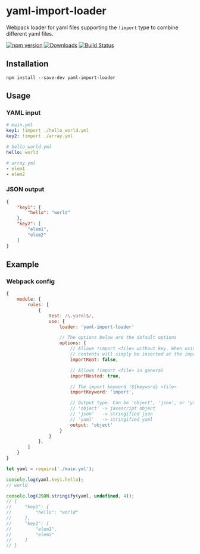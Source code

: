 
# yaml-import-loader

Webpack loader for yaml files supporting the `!import` type to combine different yaml files.

[![npm version](https://img.shields.io/npm/v/yaml-import-loader.svg)](https://www.npmjs.com/package/yaml-import-loader)
[![Downloads](https://img.shields.io/npm/dt/yaml-import-loader.svg)](https://www.npmjs.com/package/yaml-import-loader)
[![Build Status](https://travis-ci.org/ngfk/yaml-import-loader.svg?branch=master)](https://travis-ci.org/ngfk/yaml-import-loader)

## Installation
```
npm install --save-dev yaml-import-loader
```

## Usage
### YAML input
```yaml
# main.yml
key1: !import ./hello_world.yml
key2: !import ./array.yml
```

```yaml
# hello_world.yml
hello: world
```

```yaml
# array.yml
- elem1
- elem2
```
### JSON output
```json
{
    "key1": {
        "hello": "world"
    },
    "key2": [
        "elem1",
        "elem2"
    ]
}
```

## Example

### Webpack config
```javascript
{
    module: {
        rules: [
            {
                test: /\.ya?ml$/,
                use: {
                    loader: 'yaml-import-loader'

                    // The options below are the default options
                    options: {
                        // Allows !import <file> without key. When using this the file
                        // contents will simply be inserted at the import location.
                        importRoot: false,

                        // Allows !import <file> in general
                        importNested: true,

                        // The import keyword !${keyword} <file>
                        importKeyword: 'import',

                        // Output type. Can be 'object', 'json', or 'yaml'
                        // 'object' -> javascript object
                        // 'json'   -> stringified json
                        // 'yaml'   -> stringified yaml
                        output: 'object'
                    }
                }
            },
        ]
    }
}
```
```javascript
let yaml = require('./main.yml');

console.log(yaml.key1.hello);
// world

console.log(JSON.stringify(yaml, undefined, 4));
// {
//     "key1": {
//         "hello": "world"
//     },
//     "key2": [
//         "elem1",
//         "elem2"
//     ]
// }
```
